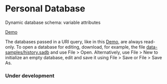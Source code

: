 # Personal Database

Dynamic database schema: variable attributes

[Demo](https://sakryukov.github.io/personal-database-dynamic-schema/code?../data-samples/history.sadb)

The databases passed in a URI query, like in this [Demo](https://sakryukov.github.io/personal-database-dynamic-schema/code?../data-samples/history.sadb), are always read-only. To open a database for editing, download, for example, the file
[data-samples/history.sadb](data-samples/history.sadb) and use File &gt; Open. Alternatively, use File &gt; New to initialize an empty database, edit and save it using File &gt; Save or File &gt; Save As.

### Under development
